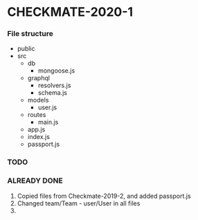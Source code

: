 # CHECKMATE-2020-1

### File structure


- public
- src
    - db
        - mongoose.js
    - graphql
        - resolvers.js
        - schema.js
    - models
        - user.js
    - routes
        - main.js
    - app.js
    - index.js
    - passport.js

### TODO


### ALREADY DONE

1. Copied files from Checkmate-2019-2, and added passport.js
2. Changed team/Team - user/User in all files
3. 
